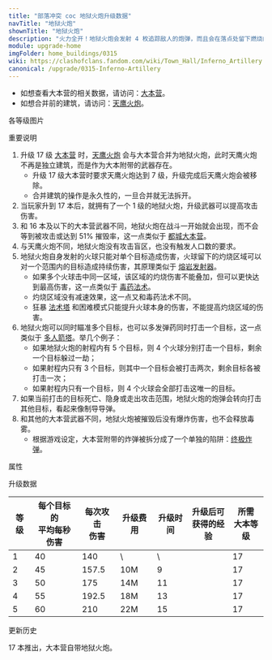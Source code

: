 ```yaml
---
title: "部落冲突 coc 地狱火炮升级数据"
navTitle: "地狱火炮"
shownTitle: "地狱火炮"
description: "火力全开！地狱火炮会发射 4 枚追踪敌人的炮弹，而且会在落点处留下燃烧的弹坑。如果射程内的敌人少于 4 个，则会多次攻击同一目标，那叫一个劲爆！"
module: upgrade-home
imgFolder: home_buildings/0315
wiki: https://clashofclans.fandom.com/wiki/Town_Hall/Inferno_Artillery
canonical: /upgrade/0315-Inferno-Artillery
---
```


- 如想查看大本营的相关数据，请访问：[大本营](/upgrade/0400-Town-Hall)。
- 如想合并前的建筑，请访问：[天鹰火炮](/upgrade/030b-Eagle-Artillery)。

<UnitInfo :folder="$frontmatter.imgFolder" imgSrc="Inferno_Artillery5_hd.png" :imgAlt="$frontmatter.navTitle" :description="$frontmatter.description" />

<SmallTitle>各等级图片</SmallTitle>

<Panel>
    <UnitImgGroup :folder="$frontmatter.imgFolder">
        <UnitImg imgTitle="1 级" imgSrc="Inferno_Artillery1.png" />
        <UnitImg imgTitle="2 级" imgSrc="Inferno_Artillery2.png" />
        <UnitImg imgTitle="3 级" imgSrc="Inferno_Artillery3.png" />
        <UnitImg imgTitle="4 级" imgSrc="Inferno_Artillery4.png" />
        <UnitImg imgTitle="5 级" imgSrc="Inferno_Artillery5.png" />
    </UnitImgGroup>
</Panel>

<SmallTitle>重要说明</SmallTitle>

1. 升级 17 级 [大本营](/upgrade/0400-Town-Hall) 时，[天鹰火炮](/upgrade/030b-Eagle-Artillery) 会与大本营合并为地狱火炮，此时天鹰火炮不再是独立建筑，而是作为大本附带的武器存在。
    - 升级 17 级大本营时要求天鹰火炮达到 7 级，升级完成后天鹰火炮会被移除。
    - 合并建筑的操作是永久性的，一旦合并就无法拆开。
2. 当玩家升到 17 本后，就拥有了一个 1 级的地狱火炮，升级武器可以提高攻击伤害。
3. 和 16 本及以下的大本营武器不同，地狱火炮在战斗一开始就会出现，而不会等到被攻击或达到 51% 摧毁率，这一点类似于 [都城大本营](/upgrade/2400-Capital-Hall)。
4. 与天鹰火炮不同，地狱火炮没有攻击盲区，也没有触发人口数的要求。
5. 地狱火炮自身发射的火球只能对单个目标造成伤害，火球留下的灼烧区域可以对一个范围内的目标造成持续伤害，其原理类似于 [熔岩发射器](/upgrade/110d-Lava-Launcher)。
    - 如果多个火球击中同一区域，该区域的灼烧伤害不能叠加，但可以更快达到最高伤害，这一点类似于 [毒药法术](/upgrade/0180-Poison-Spell)。
    - 灼烧区域没有减速效果，这一点又和毒药法术不同。
    - 狂暴 [法术塔](/upgrade/0311-Spell-Tower) 和困难模式只能提升火球本身的伤害，不能提高灼烧区域的伤害。
6. 地狱火炮可以同时瞄准多个目标，也可以多发弹药同时打击一个目标，这一点类似于 [多人箭塔](/upgrade/0314-Multi-Archer-Tower)。举几个例子：
    - 如果地狱火炮的射程内有 5 个目标，则 4 个火球分别打击一个目标，剩余一个目标躲过一劫；
    - 如果射程内只有 3 个目标，则其中一个目标会被打击两次，剩余目标各被打击一次；
    - 如果射程内只有一个目标，则 4 个火球会全部打击这唯一的目标。
7. 如果当前打击的目标死亡、隐身或走出攻击范围，地狱火炮的炮弹会转向打击其他目标，看起来像制导导弹。
8. 和其他的大本营武器不同，地狱火炮被摧毁后没有爆炸伤害，也不会释放毒雾。
    - 根据游戏设定，大本营附带的炸弹被拆分成了一个单独的陷阱：[终极炸弹](/upgrade/0387-Giga-Bomb)。

<SmallTitle>属性</SmallTitle>

<UnitProperties>
    <UnitProperty pKey="伤害类型" pValue="混合 (详见上方描述)" />
    <UnitProperty pKey="攻击的目标" pValue="地面和空中目标" />
    <UnitProperty pKey="射程" pValue="12 格" />
    <UnitProperty pKey="攻速" pValue="3.5 秒一轮" />
    <UnitProperty pKey="目标数量" pValue="4" />
    <UnitProperty pKey="每秒最大灼烧伤害" pValue="75" />
    <UnitProperty pKey="灼烧持续时间" pValue="6.8 秒" />
</UnitProperties>

<SmallTitle>升级数据</SmallTitle>

<script setup>
const tableExtraInfo = [
    {
        "column": 3,
        "type": "cost",
        "gpClass": "building",
        "icon": "Gold"
    },
    {
        "column": 4,
        "type": "time",
        "gpClass": "building"
    },
    {
        "column": 5,
        "type": "exp",
        "icon": "Exp"
    },
];
</script>

<UnitTable :tableExtraInfo="tableExtraInfo">

| 等级 |每个目标的<br>平均每秒伤害|每次攻击<br>伤害| 升级费用 | 升级时间 |升级后可<br>获得的经验|所需<br>大本等级|
| ---- |           ---          |      ---     |   ---   |   ---    |         ---        |      ---      |
|   1  |            40          |      140     |      \  |     \    |                    |       17      |
|   2  |            45          |      157.5   |    10M  |     9    |                    |       17      |
|   3  |            50          |      175     |    14M  |    11    |                    |       17      |
|   4  |            55          |      192.5   |    18M  |    13    |                    |       17      |
|   5  |            60          |      210     |    22M  |    15    |                    |       17      |
</UnitTable>

<SmallTitle>更新历史</SmallTitle>

<Timeline>
    <TimelineItem date="2024/11/25">
        <TimelineRow>17 本推出，大本营自带地狱火炮。</TimelineRow>
    </TimelineItem>
    <TimelineItem :historyBottom="true" />
</Timeline>